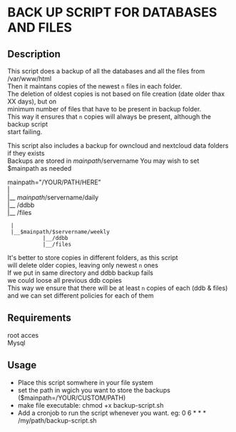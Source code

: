 BACK UP SCRIPT FOR DATABASES AND FILES
======================================

## Description  
 This script does a backup of all the databases and all the files from /var/www/html  
 Then it maintans copies of the newest `n` files in each folder.  
 The deletion of oldest copies is not based on file creation (date older thax XX days), but on   
 minimum number of files that have to be present in backup folder.  
 This way it ensures that `n` copies will always be present, although the backup script  
 start failing.  

 This script also includes a backup for owncloud and nextcloud data folders  
 if they exists  
 Backups are stored in $mainpath/$servername 
 You may wish to set $mainpath as needed  

 mainpath="/YOUR/PATH/HERE"  
     |  
     |__ $mainpath/$servername/daily  
               |__ /ddbb  
               |__ /files  

     |  
     |__$mainpath/$servername/weekly  
               |__/ddbb  
               |__/files  

 It's better to store copies in different folders, as this script  
 will delete older copies, leaving only newest `n` ones  
 If we put in same directory and ddbb backup fails   
 we could loose all previous ddb copies  
 This way we ensure that there will be at least `n` copies of each (ddb & files)  
 and we can set different policies for each of them  

## Requirements
root acces  
Mysql  


## Usage
- Place this script somwhere in your file system
- set the path in wgich you want to store the backups ($mainpath=/YOUR/CUSTOM/PATH)
- make file executable: chmod +x backup-script.sh
- Add a cronjob to run the script whenever you want. 
eg: 0 6 * * * /my/path/backup-script.sh


